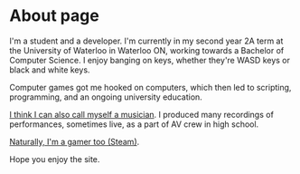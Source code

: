 # About page

I'm a student and a developer. I'm currently in my second year 2A term at the University of Waterloo in Waterloo ON, working towards a Bachelor of Computer Science. I enjoy banging on keys, whether they're WASD keys or black and white keys.

Computer games got me hooked on computers, which then led to scripting, programming, and an ongoing university education.

[I think I can also call myself a musician](https://soundcloud.com/gibstuck). I produced many recordings of performances, sometimes live, as a part of AV crew in high school.

[Naturally, I'm a gamer too (Steam)](http://steamcommunity.com/id/gibstick).

Hope you enjoy the site.
